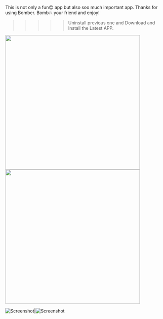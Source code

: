This is not only a fun😍 app but also soo much important app.
Thanks for using Bomber.
Bomb💥 your friend and enjoy!


>>>>> Uninstall previous one and Download and Install the Latest APP.

 <img src="https://github.com/M-Rifat/Bomber/blob/main/Screenshot_1.jpg" width="425"/>
 <img src="https://github.com/M-Rifat/Bomber/blob/main/Screenshot_2.jpg" width="425"/>

![Screenshot]()|![Screenshot]()


